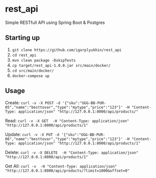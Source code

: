 # rest_api
Simple RESTfull API using Spring Boot & Postgres
## Starting up
1. `git clone https://github.com/igorplyukhin/rest_api`
2. `cd rest_api`
3. `mvn clean package -DskipTests`
4. `cp target/rest_api-1.0.0.jar src/main/docker/`
5. `cd src/main/docker/`
6. `docker-compose up`
## Usage
Create: `curl -v -X POST -d '{"sku":"UGG-BB-PUR-05","name":"besttovar","type":"mytype","price":"123"}' -H "Content-Type: application/json" "http://127.0.0.1:8000/api/products/"`

Read: `curl -v -X GET  -H "Content-Type: application/json" "http://127.0.0.1:8000/api/products/1"`

Update: `curl -v -X PUT -d '{"sku":"UGG-BB-PUR-06","name":"besttovar","type":"mytype","price":"123"}' -H "Content-Type: application/json" "http://127.0.0.1:8000/api/products/1"`

Delete: `curl -v -X DELETE  -H "Content-Type: application/json" "http://127.0.0.1:8000/api/products/1"`

Get All: `curl -v  -H "Content-Type: application/json" "http://127.0.0.1:8000/api/products/?limit=1000&offset=0"`

